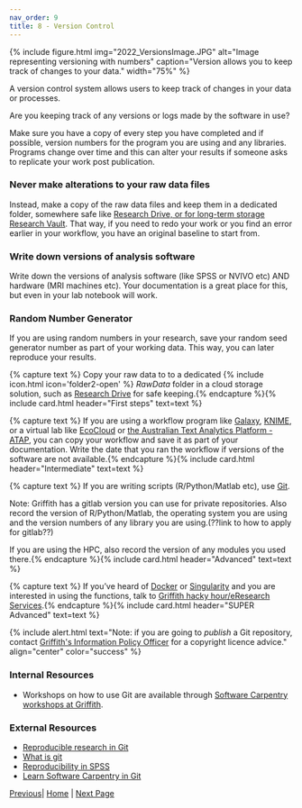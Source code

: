 ```yaml
---
nav_order: 9
title: 8 - Version Control
---
```

{% include figure.html img="2022_VersionsImage.JPG" alt="Image representing versioning with numbers" caption="Version allows you to keep track of changes to your data." width="75%" %}

A version control system allows users to keep track of changes in your data or processes.

Are you keeping track of any versions or logs made by the software in use?

Make sure you have a copy of every step you have completed and if possible, version numbers for the program you are using and any libraries. Programs change over time and this can alter your results if someone asks to replicate your work post publication.


### Never make alterations to your raw data files

Instead, make a copy of the raw data files and keep them in a dedicated folder, somewhere safe like [Research Drive, or for long-term storage Research Vault](https://research-storage.griffith.edu.au/). That way, if you need to redo your work or you find an error earlier in your workflow, you have an original baseline to start from.

### Write down versions of analysis software

Write down the versions of analysis software (like SPSS or NVIVO etc) AND hardware (MRI machines etc). Your documentation is a great place for this, but even in your lab notebook will work.

### Random Number Generator

If you are using random numbers in your research, save your random seed generator number as part of your working data. This way, you can later reproduce your results.

{% capture text %}
Copy your raw data to to a dedicated {% include icon.html icon='folder2-open' %} *RawData* folder in a cloud storage solution, such as [Research Drive](https://research-storage.griffith.edu.au/) for safe keeping.{% endcapture %}{% include card.html header="First steps" text=text %}

{% capture text %}
If you are using a workflow program like [Galaxy](https://usegalaxy.org.au/), [KNIME](https://www.knime.com/), or a virtual lab like [EcoCloud](https://ecocloud.org.au/) or [the Australian Text Analytics Platform - ATAP](https://www.atap.edu.au/), you can copy your workflow and save it as part of your documentation. Write the date that you ran the workflow if versions of the software are not available.{% endcapture %}{% include card.html header="Intermediate" text=text %}

{% capture text %}
If you are writing scripts (R/Python/Matlab etc), use [Git](https://git-scm.com/).

Note:
Griffith has a gitlab version you can use for private repositories. Also record the version of R/Python/Matlab, the operating system you are using and the version numbers of any library you are using.(??link to how to apply for gitlab??)

If you are using the HPC, also record the version of any modules you used there.{% endcapture %}{% include card.html header="Advanced" text=text %}

{% capture text %}
If you’ve heard of [Docker](https://www.docker.com/) or [Singularity](https://docs.sylabs.io/guides/latest/user-guide/#) and you are interested in using the functions, talk to [Griffith hacky hour/eResearch Services](https://www.griffith.edu.au/eresearch-services).{% endcapture %}{% include card.html header="SUPER Advanced" text=text %}

{% include alert.html text="Note: if you are going to *publish* a Git repository, contact [Griffith's Information Policy Officer](https://www.griffith.edu.au/copyright-matters) for a copyright licence advice." align="center" color="success" %}

### Internal Resources

* Workshops on how to use Git are available through [Software Carpentry workshops at Griffith](https://www.griffith.edu.au/eresearch-services/hacky-hour).

### External Resources

* [Reproducible research in Git ](https://nbis-reproducible-research.readthedocs.io/en/latest/git/)
* [What is git](https://opensource.com/resources/what-is-git)
* [Reproducibility in SPSS](https://andrewpwheeler.wordpress.com/2012/03/20/making-a-reproducible-example-in-spss/)
* [Learn Software Carpentry in Git](http://swcarpentry.github.io/git-novice)

[Previous]()|  [Home]() | [Next Page]() 
